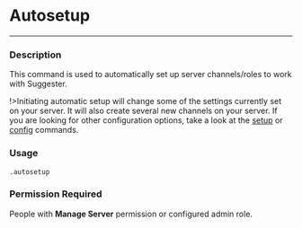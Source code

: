# Autosetup
---
### Description
This command is used to automatically set up server channels/roles to work with Suggester.

!>Initiating automatic setup will change some of the settings currently set on your server. It will also create several new channels on your server. If you are looking for other configuration options, take a look at the [setup](/admin/setup.md) or [config](/admin/config.md) commands.

### Usage
```
.autosetup
```
### Permission Required
People with **Manage Server** permission or configured admin role.

